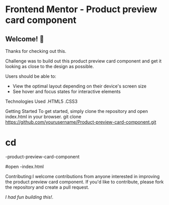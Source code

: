 # Frontend Mentor - Product preview card component

## Welcome! 👋

Thanks for checking out this.

Challenge was to build out this product preview card component and get it looking as close to the design as possible.

Users should be able to:

- View the optimal layout depending on their device's screen size
- See hover and focus states for interactive elements


Technologies Used .HTML5 .CSS3

Getting Started To get started, simply clone the repository and open index.html in your browser. git clone https://github.com/yourusername/Product-preview-card-component.git 
# cd
-product-preview-card-component


#open 
-index.html

Contributing:I welcome contributions from anyone interested in improving the product preview card component. If you'd like to contribute, please fork the repository and create a pull request.



*I had fun building this!*.
